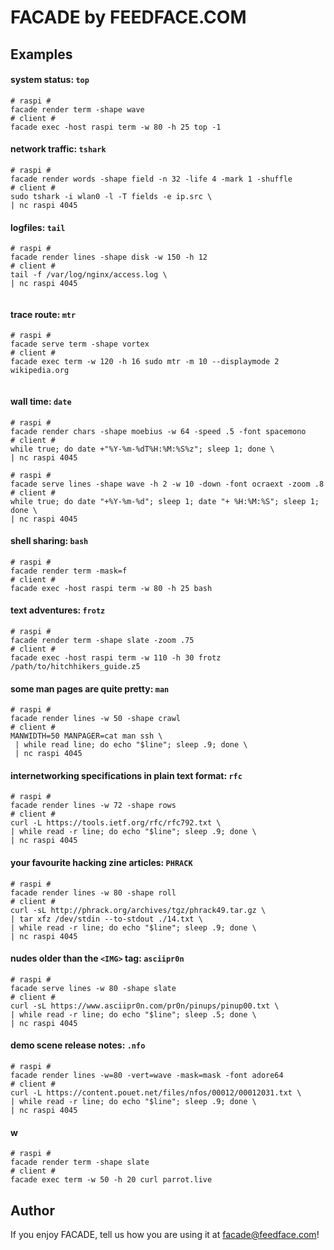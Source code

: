 # FACADE by FEEDFACE.COM
    
## Examples

#### system status: `top`
```
# raspi #
facade render term -shape wave
# client #
facade exec -host raspi term -w 80 -h 25 top -1

```


#### network traffic: `tshark`
```
# raspi #
facade render words -shape field -n 32 -life 4 -mark 1 -shuffle 
# client #
sudo tshark -i wlan0 -l -T fields -e ip.src \
| nc raspi 4045

```


#### logfiles: `tail`
```
# raspi #
facade render lines -shape disk -w 150 -h 12
# client #
tail -f /var/log/nginx/access.log \
| nc raspi 4045


```

#### trace route: `mtr`
```
# raspi #
facade serve term -shape vortex
# client #
facade exec term -w 120 -h 16 sudo mtr -m 10 --displaymode 2 wikipedia.org


```


#### wall time: `date`
```
# raspi #
facade render chars -shape moebius -w 64 -speed .5 -font spacemono 
# client #
while true; do date +"%Y-%m-%dT%H:%M:%S%z"; sleep 1; done \
| nc raspi 4045

```

```
# raspi #
facade serve lines -shape wave -h 2 -w 10 -down -font ocraext -zoom .8
# client #
while true; do date "+%Y-%m-%d"; sleep 1; date "+ %H:%M:%S"; sleep 1; done \
| nc raspi 4045

```


#### shell sharing: `bash`

```
# raspi #
facade render term -mask=f
# client #
facade exec -host raspi term -w 80 -h 25 bash

```


#### text adventures: `frotz`

```
# raspi #
facade render term -shape slate -zoom .75
# client #
facade exec -host raspi term -w 110 -h 30 frotz /path/to/hitchhikers_guide.z5
```


#### some man pages are quite pretty: `man`
```
# raspi #
facade render lines -w 50 -shape crawl
# client #
MANWIDTH=50 MANPAGER=cat man ssh \
 | while read line; do echo "$line"; sleep .9; done \
 | nc raspi 4045
```


#### internetworking specifications in plain text format: `rfc`
```
# raspi #
facade render lines -w 72 -shape rows
# client #
curl -L https://tools.ietf.org/rfc/rfc792.txt \
| while read -r line; do echo "$line"; sleep .9; done \
| nc raspi 4045
```


#### your favourite hacking zine articles: `PHRACK`
```
# raspi #
facade render lines -w 80 -shape roll
# client #
curl -sL http://phrack.org/archives/tgz/phrack49.tar.gz \
| tar xfz /dev/stdin --to-stdout ./14.txt \
| while read -r line; do echo "$line"; sleep .9; done \
| nc raspi 4045
```


#### nudes older than the `<IMG>` tag: `asciipr0n`
```
# raspi #
facade serve lines -w 80 -shape slate 
# client #
curl -sL https://www.asciipr0n.com/pr0n/pinups/pinup00.txt \
| while read -r line; do echo "$line"; sleep .5; done \
| nc raspi 4045

```


#### demo scene release notes: `.nfo`
```
# raspi #
facade render lines -w=80 -vert=wave -mask=mask -font adore64
# client #
curl -L https://content.pouet.net/files/nfos/00012/00012031.txt \
| while read -r line; do echo "$line"; sleep .9; done \
| nc raspi 4045
```


#### w
```
# raspi #
facade render term -shape slate
# client #
facade exec term -w 50 -h 20 curl parrot.live
```

## Author

If you enjoy FACADE, tell us how you are using it at <facade@feedface.com>!

